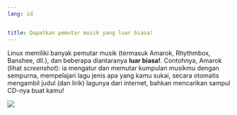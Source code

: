 ```yaml
---
lang: id


title: Dapatkan pemutar musik yang luar biasa!
---
```


Linux memiliki banyak pemutar musik (termasuk Amarok, Rhythmbox, Banshee, dll.), dan beberapa diantaranya <b>luar biasa!</b>. Contohnya, Amarok (lihat <i>screenshot</i>): ia mengatur dan memutar kumpulan musikmu dengan sempurna, mempelajari lagu jenis apa yang kamu sukai, secara otomatis mengambil judul (dan lirik) lagunya dari internet, bahkan mencarikan sampul CD-nya buat kamu!

<img src="Images/amarok.png" />





